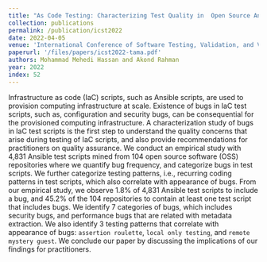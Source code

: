 ```yaml
---
title: "As Code Testing: Characterizing Test Quality in  Open Source Ansible Development"
collection: publications
permalink: /publication/icst2022
date: 2022-04-05
venue: 'International Conference of Software Testing, Validation, and Veriification (ICST)'
paperurl: '/files/papers/icst2022-tama.pdf'
authors: Mohammad Mehedi Hassan and Akond Rahman 
year: 2022
index: 52
--- 
```

Infrastructure as code (IaC) scripts, such as Ansible scripts, are used to provision computing infrastructure at scale. Existence of bugs in IaC test scripts, such as, configuration and security bugs, can be consequential for the provisioned computing infrastructure. A characterization study of bugs in IaC test scripts is the first step to understand the quality concerns that arise during testing of IaC scripts, and also provide recommendations for practitioners on quality assurance. We conduct an empirical study with 4,831 Ansible test scripts mined from 104 open source software (OSS) repositories where we quantify bug frequency, and categorize bugs in test scripts. We further categorize testing patterns, i.e., recurring coding patterns in test scripts, which also correlate with appearance of bugs. From our empirical study, we observe 1.8% of 4,831 Ansible test scripts to include a bug, and 45.2% of the 104 repositories to contain at least one test script that includes bugs. We identify 7 categories of bugs, which includes security bugs, and performance bugs that are related with metadata extraction. We also identify 3 testing patterns that correlate with appearance of bugs: `assertion roulette`, `local only testing`, and `remote mystery guest`. We conclude our paper by discussing the implications of our findings for practitioners. 